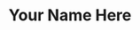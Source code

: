 ---
title: "Your Name Here"
description: "Description of up to 150 chars"
patente: "challenger OR researcher OR tutor OR agent OR associate"
github: "{{ .File.ContentBaseName }}"
linkedin: "https://www.linkedin.com/in/seu_usuario/"
lattes: "https://www.lattes.cnpq.br/seu_usuario"
areas:
# Mantenha apenas as áreas das quais você participa
  - "management"
  - "trainning"
  - "external_relations"
  - "human_resources"
badges:
# A ser preenchido pelo RH
  - "none"
---